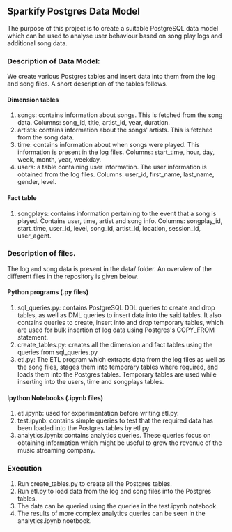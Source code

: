 ## Sparkify Postgres Data Model

The purpose of this project is to create a suitable PostgreSQL data model which can be used to analyse user behaviour based on song play logs and additional song data. 

### Description of Data Model:
We create various Postgres tables and insert data into them from the log and song files. A short description of the tables follows.

#### Dimension tables
1. songs: contains information about songs. This is fetched from the song data. Columns: song_id, title, artist_id, year, duration.
2. artists: contains information about the songs' artists. This is fetched from the song data.
3. time: contains information about when songs were played. This information is present in the log files. Columns: start_time, hour, day, week, month, year, weekday.
4. users: a table containing user information. The user information is obtained from the log files. Columns: user_id, first_name, last_name, gender, level.

#### Fact table
1. songplays: contains information pertaining to the event that a song is played. Contains user, time, artist and song info. Columns: songplay_id, start_time, user_id, level, song_id, artist_id, location, session_id, user_agent.

### Description of files.
The log and song data is present in the data/ folder. An overview of the different files in the repository is given below. 

#### Python programs (.py files)
1. sql_queries.py: contains PostgreSQL DDL queries to create and drop tables, as well as DML queries to insert data into the said tables. It also contains queries to create, insert into and drop temporary tables, which are used for bulk insertion of log data using Postgres's COPY_FROM statement.
2. create_tables.py: creates all the dimension and fact tables using the queries from sql_queries.py
3. etl.py: The ETL program which extracts data from the log files as well as the song files, stages them into temporary tables where required, and loads them into the Postgres tables. Temporary tables are used while inserting into the users, time and songplays tables.

#### Ipython Notebooks (.ipynb files)
1. etl.ipynb: used for experimentation before writing etl.py.
2. test.ipynb: contains simple queries to test that the required data has been loaded into the Postgres tables by etl.py
3. analytics.ipynb: contains analytics queries. These queries focus on obtaining information which might be useful to grow the revenue of the music streaming company. 

### Execution
1. Run create_tables.py to create all the Postgres tables.
2. Run etl.py to load data from the log and song files into the Postgres tables.
3. The data can be queried using the queries in the test.ipynb notebook.
4. The results of more complex analytics queries can be seen in the analytics.ipynb noetbook. 
